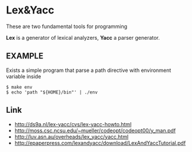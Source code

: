 # Lex&Yacc

These are two fundamental tools for programming

**Lex** is a generator of lexical analyzers, **Yacc** a parser generator.

## EXAMPLE

Exists a simple program that parse a path directive with environment variable inside

    $ make env
    $ echo 'path "${HOME}/bin"' | ./env

## Link

 - http://ds9a.nl/lex-yacc/cvs/lex-yacc-howto.html
 - http://moss.csc.ncsu.edu/~mueller/codeopt/codeopt00/y_man.pdf
 - http://luv.asn.au/overheads/lex_yacc/yacc.html
 - http://epaperpress.com/lexandyacc/download/LexAndYaccTutorial.pdf
